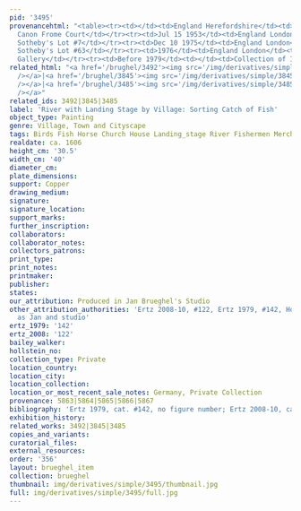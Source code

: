 ```yaml
---
pid: '3495'
provenancehtml: "<table><tr><td></td><td>England Herefordshire</td><td>Hopton Collection
  Canon Frome Court</td></tr><tr><td>Jul 15 1953</td><td>England London</td><td>Sale
  Sotheby's Lot #7</td></tr><tr><td>Dec 10 1975</td><td>England London</td><td>Sale
  Sotheby's Lot #63</td></tr><tr><td>1976</td><td>England London</td><td>Richard Green
  Gallery</td></tr><tr><td>Before 1979</td><td></td><td>Collection of Isidore Ostrer</td></tr></table>"
related_html: "<a href='/brughel/3492'><img src='/img/derivatives/simple/3492/thumbnail.jpg'
  /></a>|<a href='/brughel/3845'><img src='/img/derivatives/simple/3845/thumbnail.jpg'
  /></a>|<a href='/brughel/3485'><img src='/img/derivatives/simple/3485/thumbnail.jpg'
  /></a>"
related_ids: 3492|3845|3485
label: 'River with Landing Stage by Village: Sorting Catch of Fish'
object_type: Painting
genre: Village, Town and Cityscape
tags: Birds Fish Horse Church House Landing_stage River Fishermen Merchants Boat Wagon
realdate: ca. 1606
height_cm: '30.5'
width_cm: '40'
diameter_cm:
plate_dimensions:
support: Copper
drawing_medium:
signature:
signature_location:
support_marks:
further_inscription:
collaborators:
collaborator_notes:
collectors_patrons:
print_type:
print_notes:
printmaker:
publisher:
states:
our_attribution: Produced in Jan Brueghel's Studio
other_attribution_authorities: 'Ertz 2008-10, #122, Ertz 1979, #142, Honig database
  as Jan and studio'
ertz_1979: '142'
ertz_2008: '122'
bailey_walker:
hollstein_no:
collection_type: Private
location_country:
location_city:
location_collection:
location_or_most_recent_sale_notes: Germany, Private Collection
provenance: 5863|5864|5865|5866|5867
bibliography: 'Ertz 1979, cat. #142, no figure number; Ertz 2008-10, cat. #122'
exhibition_history:
related_works: 3492|3845|3485
copies_and_variants:
curatorial_files:
external_resources:
order: '356'
layout: brueghel_item
collection: brueghel
thumbnail: img/derivatives/simple/3495/thumbnail.jpg
full: img/derivatives/simple/3495/full.jpg
---
```

